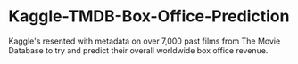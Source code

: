 # Kaggle-TMDB-Box-Office-Prediction
Kaggle's resented with metadata on over 7,000 past films from The Movie Database to try and predict their overall worldwide box office revenue.
